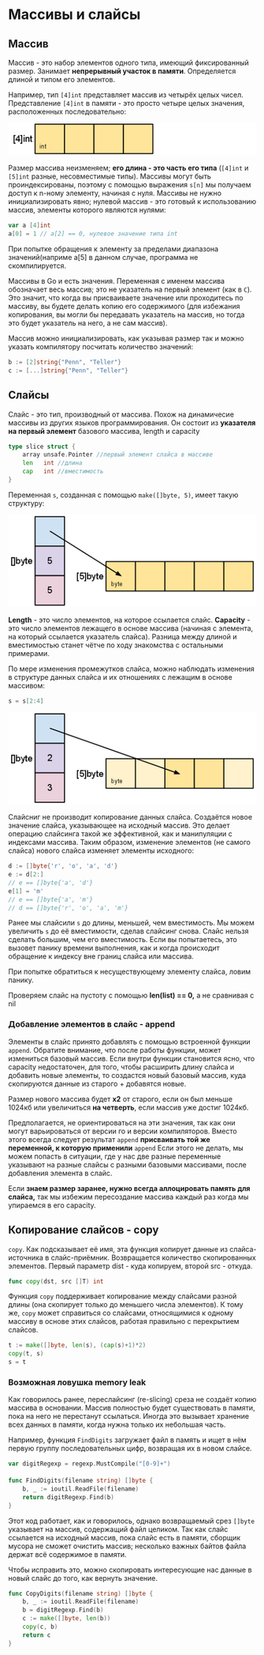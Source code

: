 # Массивы и слайсы

## Массив

Массив - это набор элементов одного типа, имеющий фиксированный размер. Занимает **непрерывный участок в памяти**. Определяется длиной и типом его элементов. 

Например, тип `[4]int` представляет массив из четырёх целых чисел. Представление `[4]int` в памяти - это просто четыре целых значения, расположенных последовательно:

<img src="..\..\..\src\media\go\slice-array.png" max-width="100%"/> 

Размер массива неизменяем; **его длина - это часть его типа** (`[4]int` и `[5]int` разные, несовместимые типы). Массивы могут быть проиндексированы, поэтому с помощью выражения `s[n]` мы получаем доступ к n-ному элементу, начиная с нуля. Массивы не нужно инициализировать явно; нулевой массив - это готовый к использованию массив, элементы которого являются нулями:

```go
var a [4]int
a[0] = 1 // a[2] == 0, нулевое значение типа int
```

При попытке обращения к элементу за пределами диапазона значений(наприме a[5] в данном случае, программа не скомпилируется.


Массивы в Go и есть значения. Переменная с именем массива обозначает весь массив; это не указатель на первый элемент (как в `С`). Это значит, что когда вы присваиваете значение или проходитесь по массиву, вы будете делать копию его содержимого (для избежания копирования, вы могли бы передавать указатель на массив, но тогда это будет указатель на него, а не сам массив). 

Массив можно инициализировать, как указывая размер так и можно указать компилятору посчитать количество значений:

```go
b := [2]string{"Penn", "Teller"}
с := [...]string{"Penn", "Teller"}
```

## Слайсы

Слайс - это тип, производный от массива. Похож на динамичесие массивы из других языков программирования. Он состоит из **указателя на первый элемент** базового массива, length и capacity


```go
type slice struct {
	array unsafe.Pointer //первый элемент слайса в массиве
	len   int //длина
	cap   int //вместимость
}
```

Переменная `s`, созданная с помощью `make([]byte, 5)`, имеет такую структуру:


<img src="..\..\..\src\media\go\slice-1.png" max-width="100%"/>

**Length** - это число элементов, на которое ссылается слайс. **Capacity** - это число элементов лежащего в основе массива (начиная с элемента, на который ссылается указатель слайса). Разница между длиной и вместимостью станет чётче по ходу знакомства с остальными примерами.

По мере изменения промежутков слайса, можно наблюдать изменения в структуре данных слайса и их отношениях с лежащим в основе массивом:

```go
s = s[2:4]
```

<img src="..\..\..\src\media\go\slice-2.png" max-width="100%"/>

Слайсниг не производит копирование данных слайса. Создаётся новое значение слайса, указывающее на исходный массив. Это делает операцию слайсинга такой же эффективной, как и манипуляции с индексами массива. Таким образом, изменение элементов (не самого слайса) нового слайса изменяет элементы исходного:

```go
d := []byte{'r', 'o', 'a', 'd'}
e := d[2:] 
// e == []byte{'a', 'd'}
e[1] = 'm'
// e == []byte{'a', 'm'}
// d == []byte{'r', 'o', 'a', 'm'}
```

Ранее мы слайсили `s` до длины, меньшей, чем вместимость. Мы можем увеличить `s` до её вместимости, сделав слайсинг снова. Слайс нельзя сделать большим, чем его вместимость. Если вы попытаетесь, это вызовет панику времени выполнения, как и когда происходит обращение к индексу вне границ слайса или массива.

При попытке обратиться к несуществующему элементу слайса, ловим панику.

Проверяем слайс на пустоту с помощью **len(list) == 0,**  а не сравнивая с nil


### Добавление элементов в слайc - append
Элементы в слайс принято добавлять с помощью встроенной функции `append`.
Обратите внимание, что после работы функции, может измениться базовый массив. Если внутри функции становится ясно, что capacity недостаточен, для того, чтобы расширить длину слайса и добавить новые элементы, то создастся новый базовый массив, куда скопируются данные из старого + добавятся новые.

Размер нового массива будет **х2** от старого, если он был меньше 1024кб или увеличиться **на четверть**, если массив уже достиг 1024кб.


Предполагается, не ориентироваться на эти значения, так как они могут варьироваться от версии го и версии компиляторов. Вместо этого всегда следует результат `append` **присваивать той же переменной, к которую применили** `append` Если этого не делать, мы можем попасть в ситуации, где у нас две разные переменные указывают на разные слайсы с разными базовыми массивами, после добавления элемента в слайс.

Если **знаем размер заранее, нужно всегда аллоцировать память для слайса,** так мы избежим пересоздание массива каждый раз когда мы упираемся в его capacity.


## Копирование слайсов - copy

`copy`. Как подсказывает её имя, эта функция копирует данные из слайса-источника в слайс-приёмник. Возвращается количество скопированных элементов. Первый параметр dist - куда копируем, второй src - откуда.

```go
func copy(dst, src []T) int
```

Функция `copy` поддерживает копирование между слайсами разной длины (она скопирует только до меньшего числа элементов). К тому же, `copy` может справиться со слайсами, относящимися к одному массиву в основе этих слайсов, работая правильно с перекрытием слайсов.


```go
t := make([]byte, len(s), (cap(s)+1)*2)
copy(t, s)
s = t
```

### Возможная ловушка memory leak

Как говорилось ранее, переслайсинг (re-slicing) среза не создаёт копию массива в основании. Массив полностью будет существовать в памяти, пока на него не перестанут ссылаться. Иногда это вызывает хранение всех данных в памяти, когда нужна только их небольшая часть.

Например, функция `FindDigits` загружает файл в память и ищет в нём первую группу последовательных цифр, возвращая их в новом слайсе.

```go
var digitRegexp = regexp.MustCompile("[0-9]+")

func FindDigits(filename string) []byte {
    b, _ := ioutil.ReadFile(filename)
    return digitRegexp.Find(b)
}
```

Этот код работает, как и говорилось, однако возвращаемый срез `[]byte` указывает на массив, содержащий файл целиком. Так как слайс ссылается на исходный массив, пока слайс есть в памяти, сборщик мусора не сможет очистить массив; несколько важных байтов файла держат всё содержимое в памяти.

Чтобы исправить это, можно скопировать интересующие нас данные в новый слайс до того, как вернуть значение.

```go
func CopyDigits(filename string) []byte {
    b, _ := ioutil.ReadFile(filename)
    b = digitRegexp.Find(b)
    c := make([]byte, len(b))
    copy(c, b)
    return c
}
```